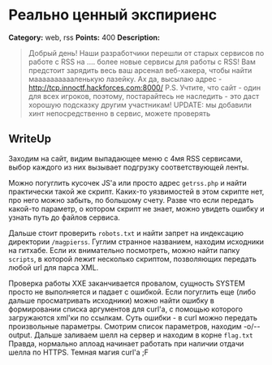 # Реально ценный экспириенс


**Category:** web, rss
**Points:** 400
**Description:**

> Добрый день! Наши разработчики перешли от старых сервисов по работе с RSS на .... более новые сервисы для работы с RSS! Вам предстоит зарядить весь ваш арсенал веб-хакера, чтобы найти мааааааааааленькую лазейку. Ах да, высылаю адрес - http://tcp.innoctf.hackforces.com:8000/
> P.S. Учтите, что сайт - один для всех игроков, поэтому, постарайтесь не наследить - это даст хорошую подсказку другим участникам!
> UPDATE: мы добавили хинт непосредственно в сервис, можете проверять

## WriteUp 

Заходим на сайт, видим выпадающее меню с 4мя RSS сервисами, выбор каждого из них вызывает подгрузку соответствующей ленты.

Можно погуглить кусочек JS'a или просто адрес `getrss.php` и найти практически такой же скрипт. Каких-то уязвимостей в этом скрипте нет, 
про него можно забыть, по большому счету. Разве что если передать какой-то параметр, о котором скрипт не знает, можно увидеть ошибку и узнать путь до файлов сервиса.

Дальше стоит проверить `robots.txt` и найти запрет на индексацию директории `/magpierss`. Гуглим странное названием, находим исходники на гитхабе.
Если их внимательно посмотреть, можно найти папку `scripts`, в которой лежит несколько скриптом, позволяющих передать любой url для парса XML.

Проверка работы XXE заканчивается провалом, сущность SYSTEM просто не выполняется и падает с ошибкой.
Если погуглить еще (либо дальше просматривать исходники) можно найти ошибку в формировании списка аргументов для curl'a, с помощью которого загружаются xml'ки по ссылкам.
Суть ошибки - в curl можно передать произвольные параметры. Смотрим список параметров, находим -o/--output. Дальше заливаем шелл на сервер и находим в корне `flag.txt`
Правда, нормально аплоад начинает работать при наличии отдачи шелла по HTTPS. Темная магия curl'a ;F

